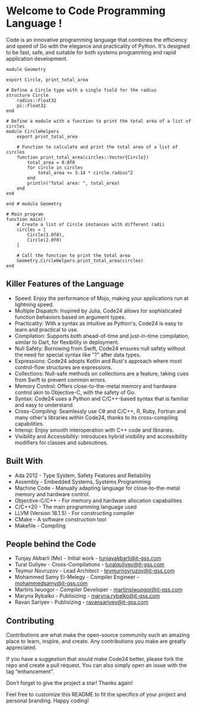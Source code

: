 # Welcome to Code Programming Language !

Code is an innovative programming language that combines the efficiency and speed of Go with the elegance and practicality of Python. It's designed to be fast, safe, and suitable for both systems programming and rapid application development.
```
module Geometry

export Circle, print_total_area

# Define a Circle type with a single field for the radius
structure Circle
    radius::Float32
    pi::Float32
end

# Define a module with a function to print the total area of a list of circles
module CircleHelpers
    export print_total_area

    # Function to calculate and print the total area of a list of circles
    function print_total_area(circles::Vector{Circle})
        total_area = 0.0f0
        for circle in circles
            total_area += 3.14 * circle.radius^2
        end
        println("Total area: ", total_area)
    end
end

end # module Geometry

# Main program
function main()
    # Create a list of Circle instances with different radii
    circles = [
        Circle(1.0f0),
        Circle(2.0f0)
    ]

    # Call the function to print the total area
    Geometry.CircleHelpers.print_total_area(circles)
end
```
## Killer Features of the Language

* Speed: Enjoy the performance of Mojo, making your applications run at lightning speed.
* Multiple Dispatch: Inspired by Julia, Code24 allows for sophisticated function behaviors based on argument types.
* Practicality: With a syntax as intuitive as Python's, Code24 is easy to learn and practical to use.
* Compilation: Supports both ahead-of-time and just-in-time compilation, similar to Dart, for flexibility in deployment.
* Null Safety: Borrowing from Swift, Code24 ensures null safety without the need for special syntax like "?" after data types.
* Expressions: Code24 adopts Kotlin and Rust's approach where most control-flow structures are expressions.
* Collections: Null-safe methods on collections are a feature, taking cues from Swift to prevent common errors.
* Memory Control: Offers close-to-the-metal memory and hardware control akin to Objective-C, with the safety of Go.
* Syntax: Code24 uses a Python and C/C++-based syntax that is familiar and easy to understand.
* Cross-Compiling: Seamlessly use C# and C/C++, R, Ruby, Fortran and many other's libraries within Code24, thanks to its cross-compiling capabilities.
* Interop: Enjoy smooth interoperation with C++ code and libraries.
* Visibility and Accessibility: Introduces hybrid visibility and accessibility modifiers for classes and subroutines.

## Built With

* Ada 2012 - Type System, Safety Features and Reliability
* Assembly - Embedded Systems, Systems Programming
* Machine Code - Manually adapting language for close-to-the-metal memory and hardware control.
* Objective-C/C++ - For memory and hardware allocation capabalities
* C/C++20 - The main programming language used
* LLVM (Version 18.1.5) - For constructing compiler
* CMake - A software construction tool
* Makefile - Compiling

## People behind the Code

* Tunjay Akbarli (Me) - Initial work - tunjayakbarli@it-gss.com
* Tural Guliyev - Cross-Compilations - turalquliyev@it-gss.com
* Teymur Novruzov - Lead Architect - teymurnovruzov@it-gss.com
* Mohammed Samy El-Melegy - Compiler Engineer - mohammedsamy@it-gss.com
* Martins Iwuogor - Compiler Developer - martinsiwuogor@it-gss.com
* Maryna Rybalko - Publisizing - maryna.rybalko@it-gss.com
* Ravan Sariyev - Publisizing - ravansariyev@it-gss.com

## Contributing

Contributions are what make the open-source community such an amazing place to learn, inspire, and create. Any contributions you make are greatly appreciated.

If you have a suggestion that would make Code24 better, please fork the repo and create a pull request. You can also simply open an issue with the tag “enhancement”.

Don’t forget to give the project a star! Thanks again!

Feel free to customize this README to fit the specifics of your project and personal branding. Happy coding!
